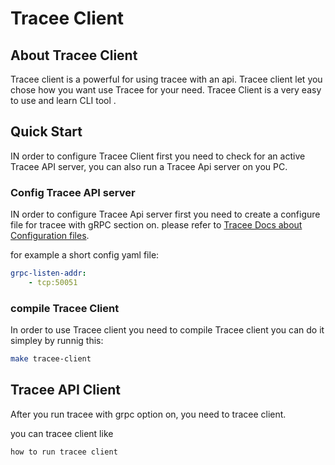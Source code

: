 # Tracee Client

## About Tracee Client

Tracee client is a powerful for  using tracee with an api.
Tracee client let you chose how you want use Tracee for your need.
Tracee Client is a very easy to use and learn CLI tool .

## Quick Start

IN order to configure Tracee Client first you need to check for an active Tracee API server,
you can also run a Tracee Api server on you PC.

### Config Tracee API server
IN order to configure Tracee Api server  first you need to create a configure file for tracee with gRPC section on.
please refer to [Tracee Docs about Configuration files](https://aquasecurity.github.io/tracee/latest/docs/install/config/).

for example a short config yaml file:
```yaml
grpc-listen-addr:
    - tcp:50051
```
### compile Tracee Client
In order to use Tracee client you need to compile Tracee client you can do it simpley by runnig this:
```bash 
make tracee-client
```
## Tracee API Client

After you run tracee with grpc option on, you need to tracee client.

you can tracee client like

```bash
how to run tracee client 
```





